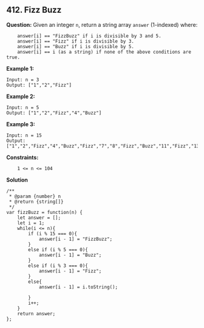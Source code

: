 ## 412. Fizz Buzz 

**Question:**
Given an integer `n`, return a string array `answer` (1-indexed) where:
```
    answer[i] == "FizzBuzz" if i is divisible by 3 and 5.
    answer[i] == "Fizz" if i is divisible by 3.
    answer[i] == "Buzz" if i is divisible by 5.
    answer[i] == i (as a string) if none of the above conditions are true.
```
 

**Example 1:**
~~~
Input: n = 3
Output: ["1","2","Fizz"]
~~~

**Example 2:**
~~~
Input: n = 5
Output: ["1","2","Fizz","4","Buzz"]
~~~

**Example 3:**
~~~
Input: n = 15
Output: ["1","2","Fizz","4","Buzz","Fizz","7","8","Fizz","Buzz","11","Fizz","13","14","FizzBuzz"]
~~~
 

**Constraints:**
~~~
    1 <= n <= 104
~~~

**Solution**
~~~
/**
 * @param {number} n
 * @return {string[]}
 */
var fizzBuzz = function(n) {
    let answer = [];
    let i = 1;
    while(i <= n){
        if (i % 15 === 0){
            answer[i - 1] = "FizzBuzz"; 
        }
        else if (i % 5 === 0){
            answer[i - 1] = "Buzz"; 
        }
        else if (i % 3 === 0){
            answer[i - 1] = "Fizz"; 
        }
        else{
            answer[i - 1] = i.toString(); 

        }
        i++;
    }
    return answer;
};
~~~